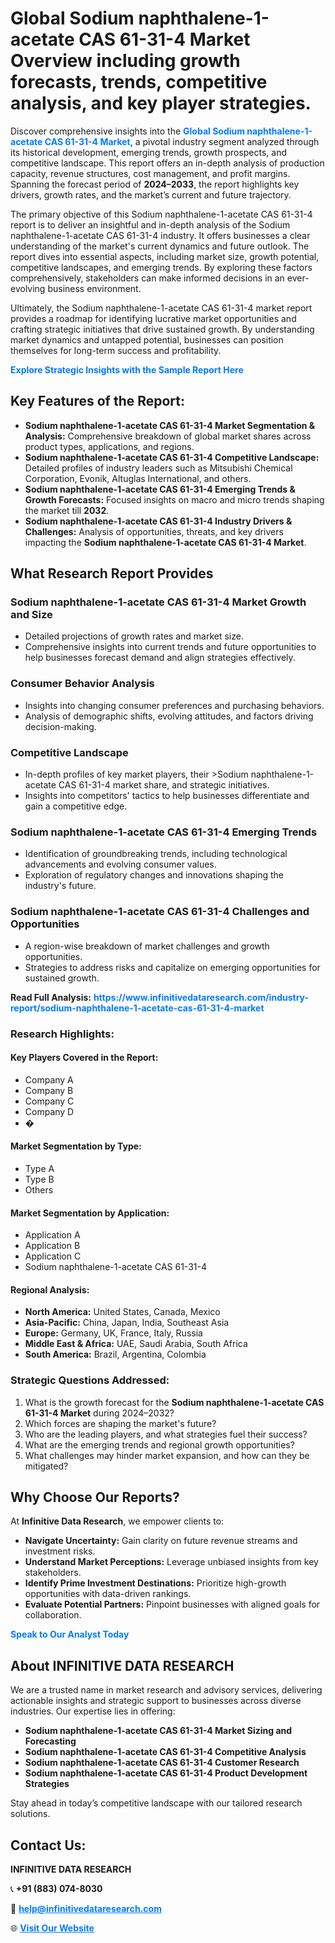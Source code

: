 <h1>Global Sodium naphthalene-1-acetate CAS 61-31-4 Market Overview including growth forecasts, trends, competitive analysis, and key player strategies.</h1>
<p>
Discover comprehensive insights into the 
<a href="https://www.infinitivedataresearch.com/industry-report/sodium-naphthalene-1-acetate-cas-61-31-4-market" rel="dofollow" style="color: #007BFF; text-decoration: none;"><strong>Global Sodium naphthalene-1-acetate CAS 61-31-4 Market</strong></a>, a pivotal industry segment analyzed through its historical development, emerging trends, growth prospects, and competitive landscape. This report offers an in-depth analysis of production capacity, revenue structures, cost management, and profit margins. Spanning the forecast period of <strong>2024–2033</strong>, the report highlights key drivers, growth rates, and the market’s current and future trajectory.
</p>
<p>
The primary objective of this Sodium naphthalene-1-acetate CAS 61-31-4 report is to deliver an insightful and in-depth analysis of the Sodium naphthalene-1-acetate CAS 61-31-4 industry. It offers businesses a clear understanding of the market's current dynamics and future outlook. The report dives into essential aspects, including market size, growth potential, competitive landscapes, and emerging trends. By exploring these factors comprehensively, stakeholders can make informed decisions in an ever-evolving business environment.
</p>
<p>
Ultimately, the Sodium naphthalene-1-acetate CAS 61-31-4 market report provides a roadmap for identifying lucrative market opportunities and crafting strategic initiatives that drive sustained growth. By understanding market dynamics and untapped potential, businesses can position themselves for long-term success and profitability.
</p>
<p>
<a href="https://www.infinitivedataresearch.com/request-sample/reportId=110872" style="color: #007BFF; text-decoration: none;"><strong>Explore Strategic Insights with the Sample Report Here</strong></a>
</p>

<h2>Key Features of the Report:</h2>
<ul>
<li><strong>Sodium naphthalene-1-acetate CAS 61-31-4 Market Segmentation & Analysis:</strong> Comprehensive breakdown of global market shares across product types, applications, and regions.</li>
<li><strong>Sodium naphthalene-1-acetate CAS 61-31-4 Competitive Landscape:</strong> Detailed profiles of industry leaders such as Mitsubishi Chemical Corporation, Evonik, Altuglas International, and others.</li>
<li><strong>Sodium naphthalene-1-acetate CAS 61-31-4 Emerging Trends & Growth Forecasts:</strong> Focused insights on macro and micro trends shaping the market till <strong>2032</strong>.</li>
<li><strong>Sodium naphthalene-1-acetate CAS 61-31-4 Industry Drivers & Challenges:</strong> Analysis of opportunities, threats, and key drivers impacting the <strong>Sodium naphthalene-1-acetate CAS 61-31-4 Market</strong>.</li>
</ul>

<h2>What Research Report Provides</h2>
<h3>Sodium naphthalene-1-acetate CAS 61-31-4 Market Growth and Size</h3>
<ul>
<li>Detailed projections of growth rates and market size.</li>
<li>Comprehensive insights into current trends and future opportunities to help businesses forecast demand and align strategies effectively.</li>
</ul>

<h3>Consumer Behavior Analysis</h3>
<ul>
<li>Insights into changing consumer preferences and purchasing behaviors.</li>
<li>Analysis of demographic shifts, evolving attitudes, and factors driving decision-making.</li>
</ul>

<h3>Competitive Landscape</h3>
<ul>
<li>In-depth profiles of key market players, their >Sodium naphthalene-1-acetate CAS 61-31-4 market share, and strategic initiatives.</li>
<li>Insights into competitors' tactics to help businesses differentiate and gain a competitive edge.</li>
</ul>

<h3>Sodium naphthalene-1-acetate CAS 61-31-4 Emerging Trends</h3>
<ul>
<li>Identification of groundbreaking trends, including technological advancements and evolving consumer values.</li>
<li>Exploration of regulatory changes and innovations shaping the industry's future.</li>
</ul>

<h3>Sodium naphthalene-1-acetate CAS 61-31-4 Challenges and Opportunities</h3>
<ul>
<li>A region-wise breakdown of market challenges and growth opportunities.</li>
<li>Strategies to address risks and capitalize on emerging opportunities for sustained growth.</li>
</ul>
<p><strong>Read Full Analysis:</strong> <a href="https://www.infinitivedataresearch.com/industry-report/sodium-naphthalene-1-acetate-cas-61-31-4-market" rel="dofollow" style="color: #007BFF; text-decoration: none;"><strong>https://www.infinitivedataresearch.com/industry-report/sodium-naphthalene-1-acetate-cas-61-31-4-market</strong></a></p>
<h3>Research Highlights:</h3>
<h4>Key Players Covered in the Report:</h4>
<ul><li>Company A</li><li>Company B</li><li>Company C</li><li>Company D</li><li>�</li></ul>
<h4>Market Segmentation by Type:</h4>
<ul><li>Type A</li><li>Type B</li><li>Others</li></ul>
<h4>Market Segmentation by Application:</h4>
<ul><li>Application A</li><li>Application B</li><li>Application C</li><li>Sodium naphthalene-1-acetate CAS 61-31-4</li></ul>

<h4>Regional Analysis:</h4>
<ul>
<li><strong>North America:</strong> United States, Canada, Mexico</li>
<li><strong>Asia-Pacific:</strong> China, Japan, India, Southeast Asia</li>
<li><strong>Europe:</strong> Germany, UK, France, Italy, Russia</li>
<li><strong>Middle East & Africa:</strong> UAE, Saudi Arabia, South Africa</li>
<li><strong>South America:</strong> Brazil, Argentina, Colombia</li>
</ul>

<h3>Strategic Questions Addressed:</h3>
<ol>
<li>What is the growth forecast for the <strong>Sodium naphthalene-1-acetate CAS 61-31-4 Market</strong> during 2024–2032?</li>
<li>Which forces are shaping the market's future?</li>
<li>Who are the leading players, and what strategies fuel their success?</li>
<li>What are the emerging trends and regional growth opportunities?</li>
<li>What challenges may hinder market expansion, and how can they be mitigated?</li>
</ol>

<h2>Why Choose Our Reports?</h2>
<p>At <strong>Infinitive Data Research</strong>, we empower clients to:</p>
<ul>
<li><strong>Navigate Uncertainty:</strong> Gain clarity on future revenue streams and investment risks.</li>
<li><strong>Understand Market Perceptions:</strong> Leverage unbiased insights from key stakeholders.</li>
<li><strong>Identify Prime Investment Destinations:</strong> Prioritize high-growth opportunities with data-driven rankings.</li>
<li><strong>Evaluate Potential Partners:</strong> Pinpoint businesses with aligned goals for collaboration.</li>
</ul>
<p><a href="https://www.infinitivedataresearch.com/industry-report/sodium-naphthalene-1-acetate-cas-61-31-4-market" rel="dofollow" style="color: #007BFF; text-decoration: none;"><strong>Speak to Our Analyst Today</strong></a></p>

<h2>About INFINITIVE DATA RESEARCH</h2>
<p>We are a trusted name in market research and advisory services, delivering actionable insights and strategic support to businesses across diverse industries. Our expertise lies in offering:</p>
<ul>
<li><strong>Sodium naphthalene-1-acetate CAS 61-31-4 Market Sizing and Forecasting</strong></li>
<li><strong>Sodium naphthalene-1-acetate CAS 61-31-4 Competitive Analysis</strong></li>
<li><strong>Sodium naphthalene-1-acetate CAS 61-31-4 Customer Research</strong></li>
<li><strong>Sodium naphthalene-1-acetate CAS 61-31-4 Product Development Strategies</strong></li>
</ul>
<p>Stay ahead in today’s competitive landscape with our tailored research solutions.</p>

<h2>Contact Us:</h2>
<p><strong>INFINITIVE DATA RESEARCH</strong></p>
<p>📞 <strong>+91 (883) 074-8030</strong></p>
<p>📧 <strong><a href="mailto:help@infinitivedataresearch.com" style="color: #007BFF;">help@infinitivedataresearch.com</a></strong></p>
<p>🌐 <strong><a href="https://www.infinitivedataresearch.com" rel="dofollow" style="color: #007BFF;">Visit Our Website</a></strong></p>